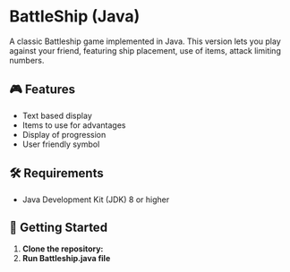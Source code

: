 # BattleShip (Java)

A classic Battleship game implemented in Java. This version lets you play against your friend, featuring ship placement, use of items, attack limiting numbers.

## 🎮 Features

- Text based display
- Items to use for advantages
- Display of progression
- User friendly symbol

## 🛠️ Requirements

- Java Development Kit (JDK) 8 or higher  

## 🚀 Getting Started

1. **Clone the repository:**
2. **Run Battleship.java file**
   
